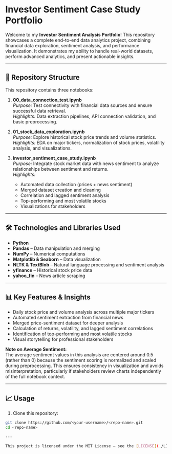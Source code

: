 # Investor Sentiment Case Study Portfolio

Welcome to my **Investor Sentiment Analysis Portfolio**! This repository showcases a complete end-to-end data analytics project, combining financial data exploration, sentiment analysis, and performance visualization. It demonstrates my ability to handle real-world datasets, perform advanced analytics, and present actionable insights.

---

## 📂 Repository Structure

This repository contains three notebooks:

1. **00_data_connection_test.ipynb**  
   *Purpose:* Test connectivity with financial data sources and ensure successful data retrieval.  
   *Highlights:* Data extraction pipelines, API connection validation, and basic preprocessing.

2. **01_stock_data_exploration.ipynb**  
   *Purpose:* Explore historical stock price trends and volume statistics.  
   *Highlights:* EDA on major tickers, normalization of stock prices, volatility analysis, and visualizations.

3. **investor_sentiment_case_study.ipynb**  
   *Purpose:* Integrate stock market data with news sentiment to analyze relationships between sentiment and returns.  
   *Highlights:*  
   - Automated data collection (prices + news sentiment)  
   - Merged dataset creation and cleaning  
   - Correlation and lagged sentiment analysis  
   - Top-performing and most volatile stocks  
   - Visualizations for stakeholders

---

## 🛠 Technologies and Libraries Used

- **Python**  
- **Pandas** – Data manipulation and merging  
- **NumPy** – Numerical computations  
- **Matplotlib & Seaborn** – Data visualization  
- **NLTK & TextBlob** – Natural language processing and sentiment analysis  
- **yfinance** – Historical stock price data  
- **yahoo_fin** – News article scraping  

---

## 📊 Key Features & Insights

- Daily stock price and volume analysis across multiple major tickers  
- Automated sentiment extraction from financial news  
- Merged price-sentiment dataset for deeper analysis  
- Calculation of returns, volatility, and lagged sentiment correlations  
- Identification of top-performing and most volatile stocks  
- Visual storytelling for professional stakeholders

**Note on Average Sentiment:**  
The average sentiment values in this analysis are centered around 0.5 (rather than 0) because the sentiment scoring is normalized and scaled during preprocessing. This ensures consistency in visualization and avoids misinterpretation, particularly if stakeholders review charts independently of the full notebook context.

---

## 📈 Usage

1. Clone this repository:

```bash
git clone https://github.com/<your-username>/<repo-name>.git
cd <repo-name>

---

This project is licensed under the MIT License — see the [LICENSE](./LICENSE) file for details.
